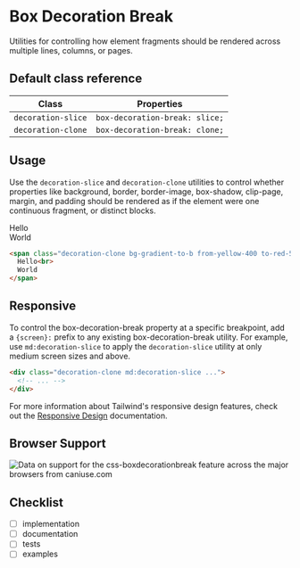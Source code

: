 # Box Decoration Break

Utilities for controlling how element fragments should be rendered across multiple lines, columns, or pages.

## Default class reference

Class|Properties
-|-
`decoration-slice`|`box-decoration-break: slice;`
`decoration-clone`|`box-decoration-break: clone;`

## Usage

Use the  `decoration-slice`  and  `decoration-clone`  utilities to control whether properties like background, border, border-image, box-shadow, clip-page, margin, and padding should be rendered as if the element were one continuous fragment, or distinct blocks.

Hello  
World

```html
<span class="decoration-clone bg-gradient-to-b from-yellow-400 to-red-500 text-transparent ...">
  Hello<br>
  World
</span>
```

## Responsive

To control the box-decoration-break property at a specific breakpoint, add a  `{screen}:`  prefix to any existing box-decoration-break utility. For example, use  `md:decoration-slice`  to apply the  `decoration-slice`  utility at only medium screen sizes and above.

```html
<div class="decoration-clone md:decoration-slice ...">
  <!-- ... -->
</div>
```

For more information about Tailwind's responsive design features, check out the  [Responsive Design](https://tailwindcss.com/docs/responsive-design)  documentation.

## Browser Support
<picture>
<source type="image/webp" srcset="https://caniuse.bitsofco.de/image/css-boxdecorationbreak.webp">
<source type="image/png" srcset="https://caniuse.bitsofco.de/image/css-boxdecorationbreak.png">
<img src="https://caniuse.bitsofco.de/image/css-boxdecorationbreak.jpg" alt="Data on support for the css-boxdecorationbreak feature across the major browsers from caniuse.com">
</picture>

## Checklist
- [ ] implementation
- [ ] documentation
- [ ] tests
- [ ] examples
